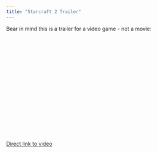 ```yaml
---
title: "Starcraft 2 Trailer"
---
```

<p>Bear in mind this is a trailer for a video game - not a movie:</p>
<p><object width="424" height="264"><param name="movie" value="https://www.youtube.com/v/C_E83GfWM-A&amp;hl=en_US&amp;fs=1?rel=0"></param><param name="allowFullScreen" value="true"></param><param name="allowscriptaccess" value="always"></param><embed src="https://www.youtube.com/v/C_E83GfWM-A&amp;hl=en_US&amp;fs=1?rel=0" type="application/x-shockwave-flash" allowscriptaccess="always" allowfullscreen="true" width="424" height="264"></embed></object></p>
<p><a href="https://www.youtube.com/watch?v=C_E83GfWM-A">Direct link to video</a></p>
